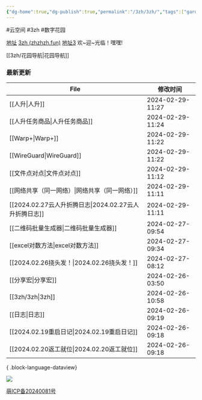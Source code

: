 ```yaml
---
{"dg-home":true,"dg-publish":true,"permalink":"/3zh/3zh/","tags":["gardenEntry"],"dgPassFrontmatter":true,"noteIcon":""}
---
```


#云空间 #3zh #数字花园

<head>
<meta name="shenma-site-verification" content="9f4a23071eb178c10212ac1fc519d41d_1700668342">
</head>


[地址](https://sdfd-azc.pages.dev/)
[3zh (zhzhzh.fun)](https://www.zhzhzh.fun/)
[地址3](https://468557bb.sdfd-azc.pages.dev/)
欢~迎~光临！嘿嘿!

[[3zh/花园导航\|花园导航]]

### 最新更新

| File                                        | 修改时间             |
| ------------------------------------------- | ---------------- |
| [[人升\|人升]]                               | 2024-02-29-11:27 |
| [[人升任务商品\|人升任务商品]]                       | 2024-02-29-11:24 |
| [[Warp+\|Warp+]]                         | 2024-02-29-11:22 |
| [[WireGuard\|WireGuard]]                 | 2024-02-29-11:22 |
| [[文件点对点\|文件点对点]]                         | 2024-02-29-11:12 |
| [[网络共享（同一网络）\|网络共享（同一网络）]]               | 2024-02-29-11:11 |
| [[2024.02.27云人升折腾日志\|2024.02.27云人升折腾日志]] | 2024-02-29-11:11 |
| [[二维码批量生成器\|二维码批量生成器]]                   | 2024-02-27-09:54 |
| [[excel对数方法\|excel对数方法]]                 | 2024-02-27-09:34 |
| [[2024.02.26挠头发！\|2024.02.26挠头发！]]       | 2024-02-27-08:12 |
| [[分享宏\|分享宏]]                             | 2024-02-26-03:50 |
| [[3zh/3zh\|3zh]]                         | 2024-02-26-10:58 |
| [[日志\|日志]]                               | 2024-02-26-09:19 |
| [[2024.02.19重启日记\|2024.02.19重启日记]]       | 2024-02-26-09:18 |
| [[2024.02.20返工就位\|2024.02.20返工就位]]       | 2024-02-26-09:18 |

{ .block-language-dataview}


![](https://telegraph-image-6pq.pages.dev/file/b6559e64e9dc204cc5dd3.jpg)



<a href="https://icp.gov.moe/?keyword=20240081" target="_blank">萌ICP备20240081号</a>